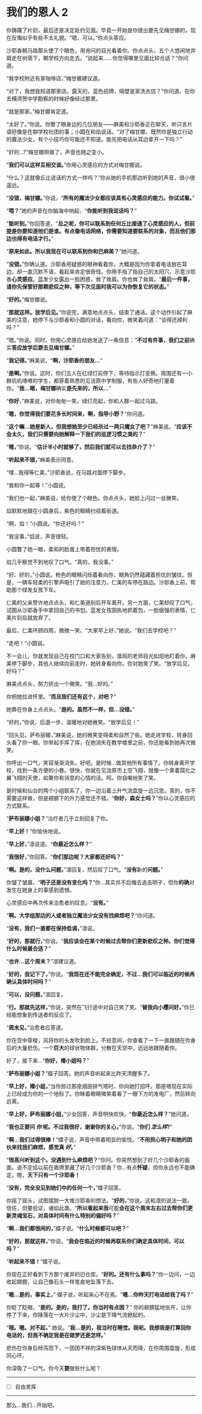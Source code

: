 # 我们的恩人 2

你踌躇了片刻，最后还是决定赴约见面。毕竟一开始是你提出要先见梅甘娜的，现在反悔似乎有些不太礼貌。“嗯，可以。”你点头答应。

沙耶香朝马路那头使了个眼色，用询问的目光看着你。你点点头，五个人悠闲地并肩走在树荫下，朝学校方向走去。“说起来……你觉得哪里见面比较合适？”你问道。

“我学校附近有家咖啡店，”梅甘娜建议道。

“对了，我想我知道那家店。露天的，蓝色招牌，隔壁是家洗衣店？”你问道。在你去横须贺中学勘察的时候好像经过那里。

“就是那家。”梅甘娜肯定道。

“太好了。”你说。你瞥了眼身边的几位朋友——麻美和沙耶香正在聊天，听只言片语好像是在聊学校社团的事；小圆在和焰说话。“对了梅甘娜，既然你是独立行动的魔法少女，有个小技巧你可能还不知道。能先把电话从耳边拿开一下吗？”

“好的...?”梅甘娜照做了，声音也随之变小。

“**我们可以这样互相交谈。**”你用心灵感应的方式对梅甘娜说。

“什么？这就像丘比说话的方式一样吗？”你从她的手机那边听到她的声音，很小很遥远。

“**没错，梅甘娜。**”你说，“**所有的魔法少女都应该具有心灵感应的能力。你试试看。**”

“**喂？**”她的声音在你脑海中响起，“**你能听到我说话吗？**”

“**能听到。**”你回答道，“**总之呢，你可以联系到任何丘比接通了心灵感应的人，但前提是你要知道他们是谁。有点像电话网络，你需要知道要联系的对象，而且他们那边也得有电话才行。**”

“**原来如此。所以我现在可以联系到你和巴麻美？**”她问道。

“**没错。**”你确认道。沙耶香用疑惑的眼神看着你，大概是因为你拿着电话放在耳边，却一直沉默不语，看起来肯定很奇怪。你用手指了指自己的太阳穴，示意沙耶香**心灵感应**。蓝发少女露出一脸困惑，耸了耸肩。你也耸了耸肩。“**最后一件事，请你先保管好那颗悲叹之种，等下次见面时我可以为你恢复它的状态。**”

“**好的。**”梅甘娜说。

“**那就这样。放学后见。**”你说完，满意地点点头，结束了通话。这个动作引起了麻美的注意，她停下与沙耶香和小圆的对话，看向你，微笑着问道：“谈得还顺利吗？”

“嗯。”你说。同时，你用心灵感应给她发送了一条信息：“**不过有件事，我们之前**确实**答应放学后要去见梅甘娜。**”

“**我记得。**”麻美说，“**啊，沙耶香的朋友...**”

“**是啊。**”你说。这时，你们五人在红绿灯前停下，等待指示灯变换。周围还有一小群叽叽喳喳的学生，都穿着熟悉的见泷原中学制服，有些人好奇地打量着你。“**我...嗯，梅甘娜**确实**是先来的，所以...**”

“**你好**，”麻美说，对你匆匆一笑。绿灯亮起，你和人群一起过马路。

“**嗯，你觉得我们要花多长时间来，啊，指导小野？**”你问道。

“**这个嘛...她是新人，但我想她至少已经杀过一两只魔女了吧？**”麻美说。“**应该不会太久，我们只需要向她解释一下我们的巡逻习惯之类的？**”

“**嗯，**”你说。“**估计半小时就够了，然后我们就可以去找恭介了？**”

“**听起来不错，**”麻美表示同意。

“嘿...我得等仁美，”沙耶香说，在马路对面停下脚步。

“我和你一起等！”小圆说。

“我们也一起，”麻美说，给你使了个眼色。你点点头，她脸上闪过一丝微笑。

焰默默地跟在小圆身后，紫色的眼睛扫视着街道。

“啊，焰！”小圆说。“你还好吗？”

“我没事，”焰说，声音很轻。

小圆瞥了她一眼，柔和的脸蛋上带着担忧的表情。

焰几乎察觉不到地叹了口气。“真的，我没事。”

“好、好的，”小圆说。粉色的眼睛闪烁着看向你，眼角仍然蕴藏着担忧的皱纹。但是，一辆车轻柔的引擎声吸引了她的注意力，仁美的车停在路边。沙耶香上前，帮助那个绿发女孩下车。

仁美的父亲赞许地点点头，和仁美道别后开车离开。另一方面，仁美却叹了口气，试图从沙耶香手中拿回自己的书包。蓝发女孩固执地抓着包，一脸倔强的表情，仁美片刻后就放弃了。

最后，仁美环顾四周，微微一笑。“大家早上好，”她说。“我们去学校吧？”

“走吧！”小圆说。

不一会儿，你就发现自己在校门口和大家告别，值班的老师目光如炬地盯着你。麻美停下脚步，其他人继续向前走时，她转身看向你。你对她笑了笑。“放学后见，好吗？”

麻美点点头，努力挤出一个微笑。“我...好的。”

你把她拉进怀里。“**而且我们还有这个，对吧？**”

她靠在你身上点点头。“**是的。虽然不一样，但...没错。**”

“好的，”你说，后退一步，温暖地对她微笑。“放学后见！”

“回头见，萨布丽娜，”麻美说，她的微笑变得柔和自然了些。她走进学校，转身回头看了你一眼。你举起手挥了挥，在她消失在教学楼里之前，你还能看到她再次微笑。

你呼出一口气，笑容渐渐消失。好吧。是时候...做其他所有事情了。你转身离开学校，找到一条方便的小巷。很快，你就在见泷原市上空飞翔，就像一个乘着腐化之翼飞翔的天使，如果你有诗意的心情的话。呵。你自嘲地笑了笑。

是时候和仙台的两个小组联系了，你一边沿着上升气流盘旋一边沉思。真的，你不需要这样做，但是翅膀下的升力感觉还不错。“**你好，森女士吗？**”你以心灵感应的方式联系。

“**萨布丽娜小姐？**”治疗者几乎立刻回复了你。

“**早上好！**”你愉快地说。

“**早上好，**”凛说道。“**你最近怎么样？**”

“**我很好，**”你回答。“**你们那边呢？大家都还好吗？**”

“**啊。是的，没什么问题，**”凛回复，然后叹了口气。“**没有**新的**问题。**”

你皱了皱眉。“**明子还是没有变化吗？**”你...其实并不后悔去追击明子，但你**的确**对发生在她身上的事感到遗憾。

心灵感应中再次传来治愈者的叹息。“**没有。**”

“**啊。大学组那边的人或者独立魔法少女没有找麻烦吧？**”你问道。

“**没有，我们一直都在保持低调，**”凛说。

“**好的，那就行，**”你说。“**我应该会在某个时候过去帮你们更新悲叹之种。你们觉得什么时候最合适？**”

“**也许...这个周末？**”凛建议道。

“**好的，我记下了，**”你说。“**我现在还不能完全确定，不过...我们可以临近的时候再确认具体时间吗？**”

“**可以，没问题，**”凛回复。

“**行。那就先这样，**”你说，突然在飞行途中对自己笑了笑。“**替我向小樱问好。**”你已经能想象到传送者的反应了。

“**周末见，**”治愈者应答道。  

你在空中穿梭，风将你的头发吹到脸上。不经意间，你查看了一下一直跟随在你身后的大量悲伤。一个**巨大**的球状物体群，分散在天空中，远远地跟随着你。

好了，接下来...“**你好，椿小姐吗？**”

“**萨布丽娜小姐？**”蝶子回答。她的声音听起来比昨天清醒多了。

“**早上好，椿小姐，**”当你掠过那座烟囱排气塔时，你向她打招呼。那座塔现在实际上已经成为你的一个地标了。你眯着眼睛微笑着看了一眼下方的发电厂，然后转向远离。

“**早上好，萨布丽娜小姐，**”少女回答，声音明快欢快。“**你最近怎么样？**”她问道。

“**我也正要问 _你_ 呢。不过我很好，谢谢你的关心，**”你说。“**你们 _怎么样_?**”

“**啊...我们过得很棒！**”蝶子说，声音中带着明显的愉悦。“**不用担心明子和她的团伙来找我们麻烦，感觉真 _好_。**”

“**很高兴听到这个。没遇到什么麻烦吧？**”你问。你突然想到了好几个沙耶香的画面。说不定焰以前在盾牌里藏了好几个沙耶香？你...有点**怀疑**，但你永远也不能确定。嗯，**天下只有一个沙耶香！**

“**没有，完全没见到她们中的任何一个，**”蝶子回答。

你摇了摇头，试图摆脱一大堆沙耶香的想法。“**好的，**”你说。这和凛的说法一致。信任，但要验证，诸如此类。“**所以看起来我**可能**会在这个周末左右过去帮你们更新灵魂宝石，对具体时间有什么特别的偏好吗？**”

“**啊...我们都很闲的，**”蝶子说。“**什么时候都可以吧？**”

“**好的，那就这样，**”你说。“**我会在临近的时候再联系你们确定具体时间，可以吗？**”

“**听起来不错！**”蝶子说。

你现在正好看到下方那个废弃的旧仓库。“**好的。还有什么事吗？**”你一边问，一边收起翅膀，让自己像石头一样笔直地坠落下去。

“**嗯...是的，事实上，**” 蝶子说，听起来心不在焉。“**嗯...你昨天打电话给我了吗？**”

你眨了眨眼。“**是的。是的，我打了。你当时有点困？**” 你的翅膀猛地张开，让你停了下来，你降落在一大片沙尘中，沙尘是下降气流掀起的。

“**哦。嗯。对不起，**” 她说。“**我...是的，我当时在睡觉。我呃。我想我是打算回你电话的，但我不确定我是在做梦还是怎样。**”

悲伤在你身后倾泻而下，一团团不祥的深紫色球体从天而降，在你周围盘旋，形成同心环。

你深吸了一口气。你今天**要**做些什么呢？

---

- [ ] 自由发挥

---

那么...我们...开始吧。
